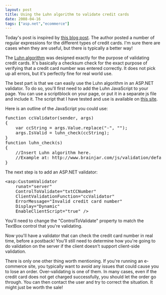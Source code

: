 ```yaml
---
layout: post
title: Using the Luhn algorithm to validate credit cards
date: 2008-04-16
tags: ["asp.net","ecommerce"]
---
```


Today's post is inspired by [this blog post](http://www.diffio.com/post/Credit-card-validation---regular-expressions.aspx). The author posted a number of regular expressions for the different types of credit cards. I'm sure there are cases when they are useful, but there is typically a better way!

The [Luhn algorithm](http://en.wikipedia.org/wiki/Luhn_algorithm) was designed exactly for the purpose of validating credit cards. It's basically a checksum check for the exact purpose of verifying that a credit card number was entered correctly. It does not pick up all errors, but it's perfectly fine for real world use.

The best part is that we can easily use the Luhn algorithm in an ASP.NET validator. To do so, you'll first need to add the Luhn JavaScript to your page. You can use a scriptblock on your page, or put it in a separate js file and include it. The script that I have tested and use is available on [this site](http://www.brainjar.com/js/validation/default2.asp).

Here is an outline of the JavaScript you could use:
  <pre class="javascript" name="code">function ccValidator(sender, args)
{
    var ccString = args.Value.replace(&quot;-&quot;, &quot;&quot;);
    args.IsValid = luhn_check(ccString);
}
function luhn_check(s)
{
    //Insert Luhn algorithm here.
    //Example at: http://www.brainjar.com/js/validation/default2.asp
}</pre>

The next step is to add an ASP.NET validator:

<pre class="xml" name="code">&lt;asp:CustomValidator
    runat=&quot;server&quot;
    ControlToValidate=&quot;txtCCNumber&quot;
    ClientValidationFunction=&quot;ccValidator&quot;
    ErrorMessage=&quot;Invalid credit card number&quot;
    Display=&quot;Dynamic&quot;
    EnableClientScript=&quot;true&quot; /&gt;</pre>

You'll need to change the &quot;ControlToValidate&quot; property to match the TextBox control that you're validating.

Now you'll have a validator that can check the credit card number in real time, before a postback! You'll still need to determine how you're going to do validation on the server if the client doesn't support client-side validation.

There is only one other thing worth mentioning. If you're running an e-commerce site, you typically want to avoid any issues that could cause you to lose an order. Over-validating is one of them. In many cases, even if the credit card does not get charged successfully, you should let the order go through. You can then contact the user and try to correct the situation. It might just be worth the sale!